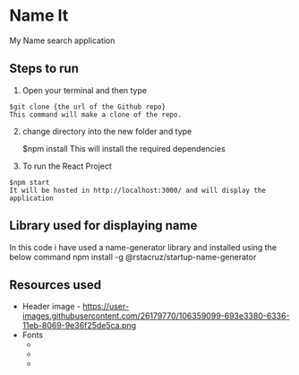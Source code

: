 # Name It

My Name search application

## Steps to run
  1. Open your terminal and then type

    $git clone {the url of the Github repo}
    This command will make a clone of the repo.

  2. change directory into the new folder and type

     $npm install
     This will install the required dependencies

  3. To run the React Project

    $npm start    
    It will be hosted in http://localhost:3000/ and will display the application

## Library used for displaying name
  In this code i have used a name-generator library and installed using the below command
  npm install -g @rstacruz/startup-name-generator


## Resources used

- Header image - https://user-images.githubusercontent.com/26179770/106359099-693e3380-6336-11eb-8069-9e36f25de5ca.png
- Fonts
  - <link rel="preconnect" href="https://fonts.gstatic.com">
  - <link href="https://fonts.googleapis.com/css2?family=Lato:ital,wght@0,100;0,300;0,400;0,700;0,900;1,100;1,300;1,400;1,700;1,900&display=swap" rel="stylesheet">
  - <link href="https://fonts.googleapis.com/css2?family=Hachi+Maru+Pop&display=swap" rel="stylesheet">